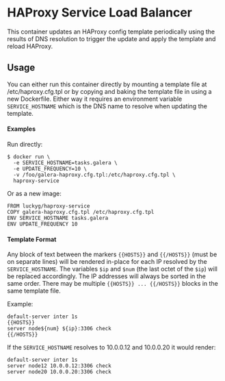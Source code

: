 # HAProxy Service Load Balancer

This container updates an HAProxy config template periodically using the results of DNS resolution
to trigger the update and apply the template and reload HAProxy.

## Usage

You can either run this container directly by mounting a template file at /etc/haproxy.cfg.tpl
or by copying and baking the template file in using a new Dockerfile. Either way it requires
an environment variable `SERVICE_HOSTNAME` which is the DNS name to resolve when updating the template.

#### Examples

Run directly:

    $ docker run \
      -e SERVICE_HOSTNAME=tasks.galera \
      -e UPDATE_FREQUENCY=10 \
      -v /foo/galera-haproxy.cfg.tpl:/etc/haproxy.cfg.tpl \
      haproxy-service

Or as a new image:

    FROM luckyg/haproxy-service
    COPY galera-haproxy.cfg.tpl /etc/haproxy.cfg.tpl
    ENV SERVICE_HOSTNAME tasks.galera
    ENV UPDATE_FREQUENCY 10

#### Template Format

Any block of text between the markers `{{HOSTS}}` and `{{/HOSTS}}` (must be on separate lines) will be rendered
in-place for each IP resolved by the `SERVICE_HOSTNAME`. The variables `$ip` and `$num` (the last octet of the `$ip`)
will be replaced accordingly. The IP addresses will always be sorted in the same order.
There may be multiple `{{HOSTS}} ... {{/HOSTS}}` blocks in the same template file.

Example:

    default-server inter 1s
    {{HOSTS}}
    server node${num} ${ip}:3306 check
    {{/HOSTS}}

If the `SERVICE_HOSTNAME` resolves to 10.0.0.12 and 10.0.0.20 it would render:

    default-server inter 1s
    server node12 10.0.0.12:3306 check
    server node20 10.0.0.20:3306 check

